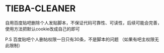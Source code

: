 # TIEBA-CLEANER
自用百度贴吧删除个人发贴脚本，不保证代码可靠性、可读性，后续可能会完善，使用方法把默认cookie改成自己的即可

P.S 百度贴吧个人删帖权限一日只有30条，不是脚本的问题 （如果有吧主权限无此限制）
